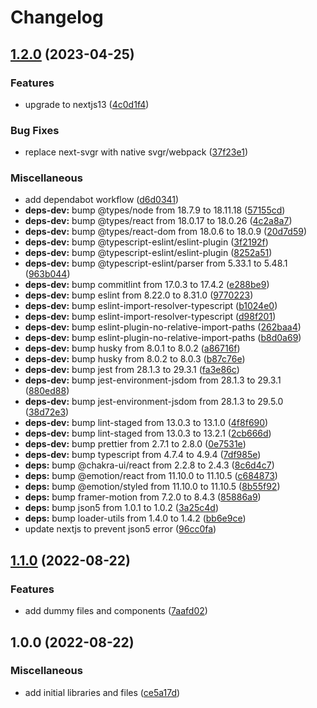 # Changelog

## [1.2.0](https://github.com/niikkiin/nextjs-typescript-chakra-ui-template/compare/v1.1.0...v1.2.0) (2023-04-25)


### Features

* upgrade to nextjs13 ([4c0d1f4](https://github.com/niikkiin/nextjs-typescript-chakra-ui-template/commit/4c0d1f46dc34e39dcf184f0b77db6fbeabf98ae0))


### Bug Fixes

* replace next-svgr with native svgr/webpack ([37f23e1](https://github.com/niikkiin/nextjs-typescript-chakra-ui-template/commit/37f23e1497ac97569b57dd1ea59a42caf9289ad9))


### Miscellaneous

* add dependabot workflow ([d6d0341](https://github.com/niikkiin/nextjs-typescript-chakra-ui-template/commit/d6d03418167e265631b11d5a831c063583961ea7))
* **deps-dev:** bump @types/node from 18.7.9 to 18.11.18 ([57155cd](https://github.com/niikkiin/nextjs-typescript-chakra-ui-template/commit/57155cd3e2fcce819bdf0dc6c12087d38b11d298))
* **deps-dev:** bump @types/react from 18.0.17 to 18.0.26 ([4c2a8a7](https://github.com/niikkiin/nextjs-typescript-chakra-ui-template/commit/4c2a8a736163668f1a118d17b5017952d35b73b0))
* **deps-dev:** bump @types/react-dom from 18.0.6 to 18.0.9 ([20d7d59](https://github.com/niikkiin/nextjs-typescript-chakra-ui-template/commit/20d7d59dd24a7cc0b5e36402c37723549bad6646))
* **deps-dev:** bump @typescript-eslint/eslint-plugin ([3f2192f](https://github.com/niikkiin/nextjs-typescript-chakra-ui-template/commit/3f2192ff1c2c801fb3c612f4afe3de37ebe0e1ee))
* **deps-dev:** bump @typescript-eslint/eslint-plugin ([8252a51](https://github.com/niikkiin/nextjs-typescript-chakra-ui-template/commit/8252a5165cc732476eb3744b5f3a40f38bdde748))
* **deps-dev:** bump @typescript-eslint/parser from 5.33.1 to 5.48.1 ([963b044](https://github.com/niikkiin/nextjs-typescript-chakra-ui-template/commit/963b044fca4158f0477d8a7ec960838f45c6a4a0))
* **deps-dev:** bump commitlint from 17.0.3 to 17.4.2 ([e288be9](https://github.com/niikkiin/nextjs-typescript-chakra-ui-template/commit/e288be9f5c86548f3d6d6cec7c99f816f57b5e24))
* **deps-dev:** bump eslint from 8.22.0 to 8.31.0 ([9770223](https://github.com/niikkiin/nextjs-typescript-chakra-ui-template/commit/9770223cd111dd0366278bd08b7e829c6b3f4201))
* **deps-dev:** bump eslint-import-resolver-typescript ([b1024e0](https://github.com/niikkiin/nextjs-typescript-chakra-ui-template/commit/b1024e06c5fbfe068e9ad715321eb4f8ccb00f5f))
* **deps-dev:** bump eslint-import-resolver-typescript ([d98f201](https://github.com/niikkiin/nextjs-typescript-chakra-ui-template/commit/d98f2010328a7aa3bd80484206e8f19eee89674c))
* **deps-dev:** bump eslint-plugin-no-relative-import-paths ([262baa4](https://github.com/niikkiin/nextjs-typescript-chakra-ui-template/commit/262baa425959e0c10f444721572bfe78bb40f10c))
* **deps-dev:** bump eslint-plugin-no-relative-import-paths ([b8d0a69](https://github.com/niikkiin/nextjs-typescript-chakra-ui-template/commit/b8d0a6905f8133420d28520b1b3e540231f15ea2))
* **deps-dev:** bump husky from 8.0.1 to 8.0.2 ([a86716f](https://github.com/niikkiin/nextjs-typescript-chakra-ui-template/commit/a86716fce18c96f03c62e41430bc7d6922828642))
* **deps-dev:** bump husky from 8.0.2 to 8.0.3 ([b87c76e](https://github.com/niikkiin/nextjs-typescript-chakra-ui-template/commit/b87c76e87ba1defa821428fe01dc639737eaa940))
* **deps-dev:** bump jest from 28.1.3 to 29.3.1 ([fa3e86c](https://github.com/niikkiin/nextjs-typescript-chakra-ui-template/commit/fa3e86c9ee0afdd05ae888f7fe54cbc52d968756))
* **deps-dev:** bump jest-environment-jsdom from 28.1.3 to 29.3.1 ([880ed88](https://github.com/niikkiin/nextjs-typescript-chakra-ui-template/commit/880ed8852d848eaad2cd8d71c85dd709eac38d04))
* **deps-dev:** bump jest-environment-jsdom from 28.1.3 to 29.5.0 ([38d72e3](https://github.com/niikkiin/nextjs-typescript-chakra-ui-template/commit/38d72e34a9f33c2ec8da0ec3b0cb438ceddc82a2))
* **deps-dev:** bump lint-staged from 13.0.3 to 13.1.0 ([4f8f690](https://github.com/niikkiin/nextjs-typescript-chakra-ui-template/commit/4f8f6900a7d0462ec41a6fafb967971e64564d36))
* **deps-dev:** bump lint-staged from 13.0.3 to 13.2.1 ([2cb666d](https://github.com/niikkiin/nextjs-typescript-chakra-ui-template/commit/2cb666d516cc9beda4077d3f89aad689d224782a))
* **deps-dev:** bump prettier from 2.7.1 to 2.8.0 ([0e7531e](https://github.com/niikkiin/nextjs-typescript-chakra-ui-template/commit/0e7531ee889da7b38e75d3b078342da89be04347))
* **deps-dev:** bump typescript from 4.7.4 to 4.9.4 ([7df985e](https://github.com/niikkiin/nextjs-typescript-chakra-ui-template/commit/7df985e0782afb9c7730caa90b146bbeeebfe591))
* **deps:** bump @chakra-ui/react from 2.2.8 to 2.4.3 ([8c6d4c7](https://github.com/niikkiin/nextjs-typescript-chakra-ui-template/commit/8c6d4c76fc05b0b325acc6dad0aad09608096219))
* **deps:** bump @emotion/react from 11.10.0 to 11.10.5 ([c684873](https://github.com/niikkiin/nextjs-typescript-chakra-ui-template/commit/c684873410086202360beb6a59050deb569035b7))
* **deps:** bump @emotion/styled from 11.10.0 to 11.10.5 ([8b55f92](https://github.com/niikkiin/nextjs-typescript-chakra-ui-template/commit/8b55f920d77ef58a105221ca1dab266fccd2c968))
* **deps:** bump framer-motion from 7.2.0 to 8.4.3 ([85886a9](https://github.com/niikkiin/nextjs-typescript-chakra-ui-template/commit/85886a9392fcc4a14958d027e683f8fded6d3ff1))
* **deps:** bump json5 from 1.0.1 to 1.0.2 ([3a25c4d](https://github.com/niikkiin/nextjs-typescript-chakra-ui-template/commit/3a25c4decd3c4b8384a17638d81d6371582b4507))
* **deps:** bump loader-utils from 1.4.0 to 1.4.2 ([bb6e9ce](https://github.com/niikkiin/nextjs-typescript-chakra-ui-template/commit/bb6e9ce3fcbeb693c66b47f8977e784e9b958874))
* update nextjs to prevent json5 error ([96cc0fa](https://github.com/niikkiin/nextjs-typescript-chakra-ui-template/commit/96cc0fadb816239320094dd6b6e2e3eaeb2662ce))

## [1.1.0](https://github.com/niikkiin/nextjs-typescript-chakra-ui-template/compare/v1.0.0...v1.1.0) (2022-08-22)


### Features

* add dummy files and components ([7aafd02](https://github.com/niikkiin/nextjs-typescript-chakra-ui-template/commit/7aafd0201c1c54e1d4af5adee1bb483f52602def))

## 1.0.0 (2022-08-22)


### Miscellaneous

* add initial libraries and files ([ce5a17d](https://github.com/niikkiin/nextjs-typescript-chakra-ui-template/commit/ce5a17d959639d0cd61b531abdba23c70ee62045))
